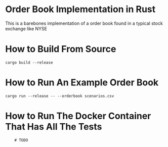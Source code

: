 # Order Book Implementation in Rust

This is a barebones implementation of a order book found in a typical stock exchange like NYSE

# How to Build From Source

```
cargo build --release
```

# How to Run An Example Order Book

```
cargo run --release -- --orderbook scenarios.csv
```


# How to Run The Docker Container That Has All The Tests

```
    # TODO
```